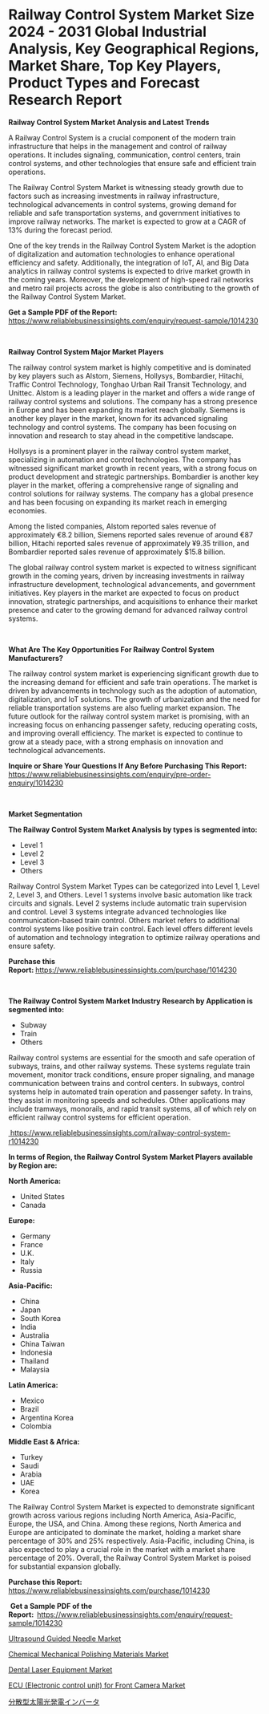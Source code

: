 <p><h1>Railway Control System Market Size 2024 - 2031 Global Industrial Analysis, Key Geographical Regions, Market Share, Top Key Players, Product Types and Forecast Research Report</h1></p><p><strong>Railway Control System Market Analysis and Latest Trends</strong></p>
<p><p>A Railway Control System is a crucial component of the modern train infrastructure that helps in the management and control of railway operations. It includes signaling, communication, control centers, train control systems, and other technologies that ensure safe and efficient train operations.</p><p>The Railway Control System Market is witnessing steady growth due to factors such as increasing investments in railway infrastructure, technological advancements in control systems, growing demand for reliable and safe transportation systems, and government initiatives to improve railway networks. The market is expected to grow at a CAGR of 13% during the forecast period.</p><p>One of the key trends in the Railway Control System Market is the adoption of digitalization and automation technologies to enhance operational efficiency and safety. Additionally, the integration of IoT, AI, and Big Data analytics in railway control systems is expected to drive market growth in the coming years. Moreover, the development of high-speed rail networks and metro rail projects across the globe is also contributing to the growth of the Railway Control System Market.</p></p>
<p><strong>Get a Sample PDF of the Report:&nbsp;</strong> <a href="https://www.reliablebusinessinsights.com/enquiry/request-sample/1014230">https://www.reliablebusinessinsights.com/enquiry/request-sample/1014230</a></p>
<p>&nbsp;</p>
<p><strong>Railway Control System Major Market Players</strong></p>
<p><p>The railway control system market is highly competitive and is dominated by key players such as Alstom, Siemens, Hollysys, Bombardier, Hitachi, Traffic Control Technology, Tonghao Urban Rail Transit Technology, and Unittec. Alstom is a leading player in the market and offers a wide range of railway control systems and solutions. The company has a strong presence in Europe and has been expanding its market reach globally. Siemens is another key player in the market, known for its advanced signaling technology and control systems. The company has been focusing on innovation and research to stay ahead in the competitive landscape.</p><p>Hollysys is a prominent player in the railway control system market, specializing in automation and control technologies. The company has witnessed significant market growth in recent years, with a strong focus on product development and strategic partnerships. Bombardier is another key player in the market, offering a comprehensive range of signaling and control solutions for railway systems. The company has a global presence and has been focusing on expanding its market reach in emerging economies.</p><p>Among the listed companies, Alstom reported sales revenue of approximately €8.2 billion, Siemens reported sales revenue of around €87 billion, Hitachi reported sales revenue of approximately ¥9.35 trillion, and Bombardier reported sales revenue of approximately $15.8 billion.</p><p>The global railway control system market is expected to witness significant growth in the coming years, driven by increasing investments in railway infrastructure development, technological advancements, and government initiatives. Key players in the market are expected to focus on product innovation, strategic partnerships, and acquisitions to enhance their market presence and cater to the growing demand for advanced railway control systems.</p></p>
<p>&nbsp;</p>
<p><strong>What Are The Key Opportunities For Railway Control System Manufacturers?</strong></p>
<p><p>The railway control system market is experiencing significant growth due to the increasing demand for efficient and safe train operations. The market is driven by advancements in technology such as the adoption of automation, digitalization, and IoT solutions. The growth of urbanization and the need for reliable transportation systems are also fueling market expansion. The future outlook for the railway control system market is promising, with an increasing focus on enhancing passenger safety, reducing operating costs, and improving overall efficiency. The market is expected to continue to grow at a steady pace, with a strong emphasis on innovation and technological advancements.</p></p>
<p><strong>Inquire or Share Your Questions If Any Before Purchasing This Report:</strong> <a href="https://www.reliablebusinessinsights.com/enquiry/pre-order-enquiry/1014230">https://www.reliablebusinessinsights.com/enquiry/pre-order-enquiry/1014230</a></p>
<p>&nbsp;</p>
<p><strong>Market Segmentation</strong></p>
<p><strong>The Railway Control System Market Analysis by types is segmented into:</strong></p>
<p><ul><li>Level 1</li><li>Level 2</li><li>Level 3</li><li>Others</li></ul></p>
<p><p>Railway Control System Market Types can be categorized into Level 1, Level 2, Level 3, and Others. Level 1 systems involve basic automation like track circuits and signals. Level 2 systems include automatic train supervision and control. Level 3 systems integrate advanced technologies like communication-based train control. Others market refers to additional control systems like positive train control. Each level offers different levels of automation and technology integration to optimize railway operations and ensure safety.</p></p>
<p><strong>Purchase this Report:&nbsp;</strong><a href="https://www.reliablebusinessinsights.com/purchase/1014230">https://www.reliablebusinessinsights.com/purchase/1014230</a></p>
<p>&nbsp;</p>
<p><strong>The Railway Control System Market Industry Research by Application is segmented into:</strong></p>
<p><ul><li>Subway</li><li>Train</li><li>Others</li></ul></p>
<p><p>Railway control systems are essential for the smooth and safe operation of subways, trains, and other railway systems. These systems regulate train movement, monitor track conditions, ensure proper signaling, and manage communication between trains and control centers. In subways, control systems help in automated train operation and passenger safety. In trains, they assist in monitoring speeds and schedules. Other applications may include tramways, monorails, and rapid transit systems, all of which rely on efficient railway control systems for efficient operation.</p></p>
<p><a href="https://www.reliablebusinessinsights.com/railway-control-system-r1014230">&nbsp;https://www.reliablebusinessinsights.com/railway-control-system-r1014230</a></p>
<p><strong>In terms of Region, the Railway Control System Market Players available by Region are:</strong></p>
<p>
    <p> <strong> North America: </strong>
        <ul>
            <li>United States</li>
            <li>Canada</li>
        </ul>
        </p> 
    <p> <strong> Europe: </strong>
        <ul>
            <li>Germany</li>
            <li>France</li>
            <li>U.K.</li>
            <li>Italy</li>
            <li>Russia</li>
        </ul>
        </p> 
    <p> <strong> Asia-Pacific: </strong>
        <ul>
            <li>China</li>
            <li>Japan</li>
            <li>South Korea</li>
            <li>India</li>
            <li>Australia</li>
            <li>China Taiwan</li>
            <li>Indonesia</li>
            <li>Thailand</li>
            <li>Malaysia</li>
        </ul>
        </p> 
    <p> <strong> Latin America: </strong>
        <ul>
            <li>Mexico</li>
            <li>Brazil</li>
            <li>Argentina Korea</li>
            <li>Colombia</li>
        </ul>
        </p> 
    <p> <strong> Middle East & Africa: </strong>
        <ul>
            <li>Turkey</li>
            <li>Saudi</li>
            <li>Arabia</li>
            <li>UAE</li>
            <li>Korea</li>
        </ul>
    </p>
    </p>
<p><p>The Railway Control System Market is expected to demonstrate significant growth across various regions including North America, Asia-Pacific, Europe, the USA, and China. Among these regions, North America and Europe are anticipated to dominate the market, holding a market share percentage of 30% and 25% respectively. Asia-Pacific, including China, is also expected to play a crucial role in the market with a market share percentage of 20%. Overall, the Railway Control System Market is poised for substantial expansion globally.</p></p>
<p><strong>Purchase this Report: </strong><a href="https://www.reliablebusinessinsights.com/purchase/1014230">https://www.reliablebusinessinsights.com/purchase/1014230</a></p>
<p>&nbsp;<strong>Get a Sample PDF of the Report:&nbsp;&nbsp;</strong><a href="https://www.reliablebusinessinsights.com/enquiry/request-sample/1014230">https://www.reliablebusinessinsights.com/enquiry/request-sample/1014230</a></p>
<p><strong></strong></p>
<p><p><a href="https://github.com/IzaiahBartell/Market-Research-Report-List-1/blob/main/ultrasound-guided-needle-market.md">Ultrasound Guided Needle Market</a></p><p><a href="https://www.linkedin.com/pulse/chemical-mechanical-polishing-materials-market-investigation-o9stc">Chemical Mechanical Polishing Materials Market</a></p><p><a href="https://github.com/biheemgalvinlouises6hokrh3h/Market-Research-Report-List-3/blob/main/dental-laser-equipment-market.md">Dental Laser Equipment Market</a></p><p><a href="https://www.linkedin.com/pulse/deep-dive-ecu-electronic-control-unit-front-camera-market-rl8ec">ECU (Electronic control unit) for Front Camera Market</a></p><p><a href="https://github.com/RaeJenkins1952/Market-Research-Report-List-2/blob/main/9177207172678.md">分散型太陽光発電インバータ</a></p></p>